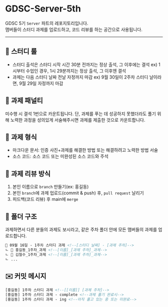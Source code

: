 # GDSC-Server-5th

GDSC 5기 `Server` 파트의 레포지토리입니다.  
맴버들이 스터디 과제를 업로드하고, 코드 리뷰를 하는 공간으로 사용됩니다.

---

## 📏 스터디 룰

- 스터디 출석은 스터디 시작 시간 30분 전까지는 정상 출석, 그 이후에는 결석
    ex) 1시부터 수업인 경우, 1시 29분까지는 정상 출석, 그 이후엔 결석
- 과제는 다음 스터디 날짜 전날 자정까지 마감
    ex) 9월 30일이 2주차 스터디 날이라면, 9월 29일 자정까지 마감

## 📌 과제 패널티

미수행 시 결석 1번으로 카운트됩니다.
단, 과제를 푸는 데 성공하지 못했더라도 풀기 위해 노력한 과정을 성의있게 서술해주시면 과제를 제출한 것으로 카운트합니다.

## 📒 과제 형식
- 마크다운 문서: 인증 사진+과제를 해결한 방법 또는 해결하려고 노력한 방법 서술
- 소스 코드: 소스 코드 또는 미완성된 소스 코드와 주석

## 🤙 과제 리뷰 방식
1. 본인 이름으로 `branch` 만들기(ex: 홍길동)
2. 본인 `branch`에 과제 업로드(commit & push) 후, `pull request` 날리기
3. 피드백(코드 리뷰) 후 main에 `merge`

## 📁 폴더 구조
과제하면서 다른 분들의 과제도 보시라고, 같은 주차 폴더 안에 모든 맴버들의 과제를 업로드합니다. 

```html
📁 09월 16일 - 1주차 스터디 과제 <!--[스터디 날짜] - [과제 주차]-->
ㄴ 📄 홍길동_1주차_과제 <!--[이름]_[과제 주차]_과제-->
ㄴ 📄 김철수_1주차_과제 <!--[이름]_[과제 주차]_과제-->
ㄴ ...
```

## ✉️ 커밋 메시지

```html
[홍길동] 1주차 스터디 과제 <!--[[이름]] [과제 주차]-->
[홍길동] 1주차 스터디 과제 - complete <!--과제 풀기 완료시-->
[홍길동] 1주차 스터디 과제 - ing <!--아직 풀고 있는 중 또는 미완료-->
```